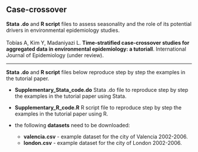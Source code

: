 ## Case-crossover
**Stata .do** and **R script** files to assess seasonality and the role of its potential drivers in environmental epidemiology studies.
<br>
<br>
Tobías A, Kim Y, Madaniyazi L. <b>Time-stratified case-crossover studies for aggregated data in environmental epidemiology: a tutoriall</b>. International Journal of Epidemiology (under review).

---

**Stata .do** and **R script** files below reproduce step by step the examples in the tutorial paper. 
<br>

* **Supplementary_Stata_code.do** Stata .do file to reproduce step by step the examples in the tutorial paper using Stata. 
* **Supplementary_R_code.R** R script file to reproduce step by step the examples in the tutorial paper using R. 

* the following **datasets** need to be downloaded: 

    * **valencia.csv** - example dataset for the city of Valencia 2002-2006.  
    * **london.csv** - example dataset for the city of London 2002-2006. 
    
